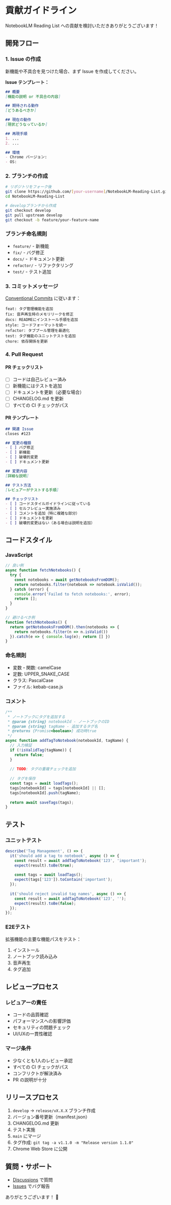# 貢献ガイドライン

NotebookLM Reading List への貢献を検討いただきありがとうございます！

## 開発フロー

### 1. Issue の作成
新機能や不具合を見つけた場合、まず Issue を作成してください。

**Issue テンプレート：**
```markdown
## 概要
[機能の説明 or 不具合の内容]

## 期待される動作
[どうあるべきか]

## 現在の動作
[現状どうなっているか]

## 再現手順
1. ...
2. ...

## 環境
- Chrome バージョン: 
- OS: 
```

### 2. ブランチの作成

```bash
# リポジトリをフォーク後
git clone https://github.com/[your-username]/NotebookLM-Reading-List.git
cd NotebookLM-Reading-List

# developブランチから作成
git checkout develop
git pull upstream develop
git checkout -b feature/your-feature-name
```

### ブランチ命名規則
- `feature/` - 新機能
- `fix/` - バグ修正
- `docs/` - ドキュメント更新
- `refactor/` - リファクタリング
- `test/` - テスト追加

### 3. コミットメッセージ

[Conventional Commits](https://www.conventionalcommits.org/) に従います：

```
feat: タグ管理機能を追加
fix: 音声再生時のメモリリークを修正
docs: READMEにインストール手順を追加
style: コードフォーマットを統一
refactor: タブプール管理を最適化
test: タグ機能のユニットテストを追加
chore: 依存関係を更新
```

### 4. Pull Request

#### PR チェックリスト
- [ ] コードは自己レビュー済み
- [ ] 新機能にはテストを追加
- [ ] ドキュメントを更新（必要な場合）
- [ ] CHANGELOG.md を更新
- [ ] すべての CI チェックがパス

#### PR テンプレート
```markdown
## 関連 Issue
closes #123

## 変更の種類
- [ ] バグ修正
- [ ] 新機能
- [ ] 破壊的変更
- [ ] ドキュメント更新

## 変更内容
[詳細な説明]

## テスト方法
[レビュアーがテストする手順]

## チェックリスト
- [ ] コードスタイルガイドラインに従っている
- [ ] セルフレビュー実施済み
- [ ] コメントを追加（特に複雑な部分）
- [ ] ドキュメントを更新
- [ ] 破壊的変更はない（ある場合は説明を追加）
```

## コードスタイル

### JavaScript
```javascript
// 良い例
async function fetchNotebooks() {
  try {
    const notebooks = await getNotebooksFromDOM();
    return notebooks.filter(notebook => notebook.isValid());
  } catch (error) {
    console.error('Failed to fetch notebooks:', error);
    return [];
  }
}

// 避けるべき例
function fetchNotebooks() {
  return getNotebooksFromDOM().then(notebooks => {
    return notebooks.filter(n => n.isValid())
  }).catch(e => { console.log(e); return [] })
}
```

### 命名規則
- 変数・関数: camelCase
- 定数: UPPER_SNAKE_CASE
- クラス: PascalCase
- ファイル: kebab-case.js

### コメント
```javascript
/**
 * ノートブックにタグを追加する
 * @param {string} notebookId - ノートブックのID
 * @param {string} tagName - 追加するタグ名
 * @returns {Promise<boolean>} 成功時true
 */
async function addTagToNotebook(notebookId, tagName) {
  // 入力検証
  if (!isValidTag(tagName)) {
    return false;
  }
  
  // TODO: タグの重複チェックを追加
  
  // タグを保存
  const tags = await loadTags();
  tags[notebookId] = tags[notebookId] || [];
  tags[notebookId].push(tagName);
  
  return await saveTags(tags);
}
```

## テスト

### ユニットテスト
```javascript
describe('Tag Management', () => {
  it('should add a tag to notebook', async () => {
    const result = await addTagToNotebook('123', 'important');
    expect(result).toBe(true);
    
    const tags = await loadTags();
    expect(tags['123']).toContain('important');
  });
  
  it('should reject invalid tag names', async () => {
    const result = await addTagToNotebook('123', '');
    expect(result).toBe(false);
  });
});
```

### E2Eテスト
拡張機能の主要な機能パスをテスト：
1. インストール
2. ノートブック読み込み
3. 音声再生
4. タグ追加

## レビュープロセス

### レビュアーの責任
- コードの品質確認
- パフォーマンスへの影響評価
- セキュリティの問題チェック
- UI/UXの一貫性確認

### マージ条件
- 少なくとも1人のレビュー承認
- すべての CI チェックがパス
- コンフリクトが解決済み
- PR の説明が十分

## リリースプロセス

1. `develop` → `release/vX.X.X` ブランチ作成
2. バージョン番号更新（manifest.json）
3. CHANGELOG.md 更新
4. テスト実施
5. `main` にマージ
6. タグ作成: `git tag -a v1.1.0 -m "Release version 1.1.0"`
7. Chrome Web Store に公開

## 質問・サポート

- [Discussions](https://github.com/ibushimaru/NotebookLM-Reading-List/discussions) で質問
- [Issues](https://github.com/ibushimaru/NotebookLM-Reading-List/issues) でバグ報告

ありがとうございます！ 🎉